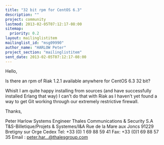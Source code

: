 ```yaml
---
title: "32 bit rpm for CentOS 6.3"
description: ""
project: community
lastmod: 2013-02-05T07:12:17-08:00
sitemap:
  priority: 0.2
layout: mailinglistitem
mailinglist_id: "msg09990"
author_name: "HARLOW Peter"
project_section: "mailinglistitem"
sent_date: 2013-02-05T07:12:17-08:00
---
```



Hello,

Is there an rpm of Riak 1.2.1 available anywhere for CentOS 6.3 32 bit?

Whislt I am quite happy installing from sources (and have successfully 
installed Erlang that way) I can't do that with Riak as I haven't yet found a 
way to get Git working through our extremely restrictive firewall.

Thanks,

Peter Harlow
Systems Engineer
Thales Communications & Security S.A
T&S-Billetique/Projets & Systemes/I&A
Rue de la Mare aux Joncs
91229 Bretigny sur Orge Cedex
Tel: +33 (0) 1 69 88 59 41
Fax: +33 (0)1 69 88 57 35
Email : peter.har...@thalesgroup.com

